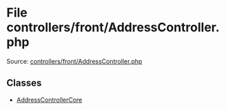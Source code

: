 File controllers/front/AddressController.php
=========

Source: [controllers/front/AddressController.php](https://github.com/PrestaShop/PrestaShop/blob/1.5.4.1/controllers/front/AddressController.php)


Classes
-------

* [AddressControllerCore](class.AddressControllerCore.md)

